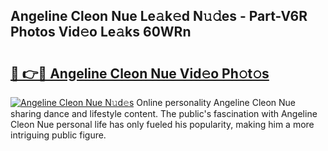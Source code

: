 ## Angeline Cleon Nue Le𝚊k𝚎d N𝚞𝚍es - Part-V6R Photos Vid𝚎o Le𝚊ks 60WRn

# <h2><a href="http://fb3dhou.evod.top/?m=Angeline+Cleon+Nue">🔗 👉🔴 Angeline Cleon Nue Vid𝚎o Ph𝚘t𝚘s</a></h2>

[![Angeline Cleon Nue N𝚞d𝚎s](https://i.imgur.com/8V9OHl7.gif)](http://fb3dhou.evod.top/?m=Angeline+Cleon+Nue)
Online personality Angeline Cleon Nue sharing dance and lifestyle content. The public's fascination with Angeline Cleon Nue personal life has only fueled his popularity, making him a more intriguing public figure. 
